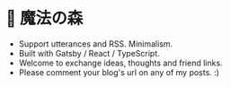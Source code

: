 # 🌈 魔法の森

- Support utterances and RSS. Minimalism.  
- Built with Gatsby / React / TypeScript.  
- Welcome to exchange ideas, thoughts and friend links.  
- Please comment your blog's url on any of my posts. :) 